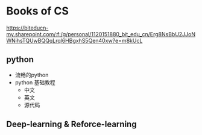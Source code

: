 # Books of CS
https://biteducn-my.sharepoint.com/:f:/g/personal/1120151880_bit_edu_cn/Erg8NsBbU2JJoNWNihsTQUwBQQqLrql6HBgxhS5Qen40xw?e=m8kUcL
## python
- 流畅的python
- python 基础教程
  - 中文
  - 英文
  - 源代码
## Deep-learning & Reforce-learning
